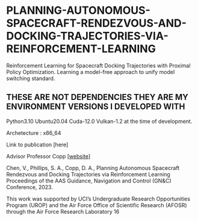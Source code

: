 # PLANNING-AUTONOMOUS-SPACECRAFT-RENDEZVOUS-AND-DOCKING-TRAJECTORIES-VIA-REINFORCEMENT-LEARNING
Reinforcement Learning for Spacecraft Docking Trajectories with Proximal Policy Optimization. Learning a model-free approach to unify model switching standard.


## THESE ARE NOT DEPENDENCIES THEY ARE MY ENVIRONMENT VERSIONS I DEVELOPED WITH
Python3.10 Ubuntu20.04 Cuda-12.0 Vulkan-1.2 at the time of development.

Archetecture : x86_64

Link to publication [here]

Advisor Professor Copp [[website](https://dcopp.eng.uci.edu/index.html)]

Chen, V., Phillips, S. A., Copp, D. A., Planning Autonomous Spacecraft Rendezvous and Docking Trajectories via Reinforcement Learning Proceedings of the AAS Guidance, Navigation and Control (GN&C) Conference, 2023.

This work was supported by UCI’s Undergraduate Research Opportunities Program (UROP) and
the Air Force Office of Scientific Research (AFOSR) through the Air Force Research Laboratory
16
